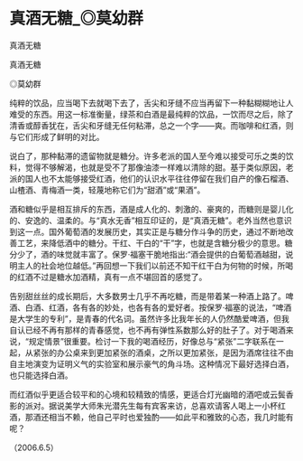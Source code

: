 # 真酒无糖_◎莫幼群

真酒无糖

真酒无糖

◎莫幼群

纯粹的饮品，应当喝下去就喝下去了，舌尖和牙缝不应当再留下一种黏糊糊地让人难受的东西。用这一标准衡量，绿茶和白酒是最纯粹的饮品，一饮而尽之后，除了清香或醇香犹在，舌尖和牙缝无任何粘滞，总之一个字——爽。而咖啡和红酒，则与它们形成了鲜明的对比。

说白了，那种黏滞的遗留物就是糖分。许多老派的国人至今难以接受可乐之类的饮料，觉得不够解渴，也就是受不了那像油漆一样难以清除的甜。基于类似原因，老派的国人也不太能够接受红酒，他们的认识水平往往停留在我们自产的像石榴酒、山楂酒、青梅酒一类，轻蔑地称它们为“甜酒”或“果酒”。

酒和糖似乎是相互排斥的东西，酒是成人化的、刺激的、豪爽的，而糖则是婴儿化的、安逸的、温柔的。与“真水无香”相互印证的，是“真酒无糖”。老外当然也意识到这一点。国外葡萄酒的发展历史，其实正是与糖分作斗争的历史，通过不断地改善工艺，来降低酒中的糖分。干红、干白的“干”字，也就是含糖分极少的意思。糖分少了，酒的味觉就丰富了。保罗·福塞干脆地指出:“酒会提供的白葡萄酒越甜，说明主人的社会地位越低。”再回想一下我们以前还不知干红干白为何物的时候，所喝的红酒不过是糖水加酒精，真有一点不堪回首的感觉了。

告别甜丝丝的成长期后，大多数男士几乎不再吃糖，而是带着某一种酒上路了。啤酒、白酒、红酒，各有各的妙处，也各有各的爱好者。按保罗·福塞的说法，“啤酒是大学生的专利”，是青春的代名词。虽然许多比我年长的人仍然酷爱啤酒，但我自认已经不再有那样的青春感觉，也不再有弹性系数那么好的肚子了。对于喝酒来说，“规定情景”很重要。检讨一下我的喝酒经历，好像总与“紧张”二字联系在一起，从紧张的办公桌来到更加紧张的酒桌，之所以更加紧张，是因为酒席往往不由自主地演变为证明义气的实验室和展示豪气的角斗场。这种情况下最好选择白酒，也只能选择白酒。

而红酒似乎更适合较平和的心境和较精致的情感，更适合灯光幽暗的酒吧或云鬓香影的派对。据说美学大师朱光潜先生每有宾客来访，总喜欢请客人喝上一小杯红酒，那酒还相当不赖，他自己平时也爱独酌——如此平和雅致的心态，我几时能有呢？

（2006.6.5）